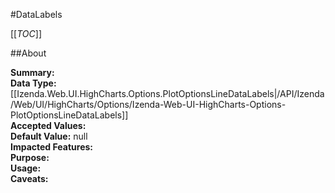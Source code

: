 #DataLabels

[[_TOC_]]

##About

**Summary:**   
**Data Type:** [[Izenda.Web.UI.HighCharts.Options.PlotOptionsLineDataLabels|/API/Izenda/Web/UI/HighCharts/Options/Izenda-Web-UI-HighCharts-Options-PlotOptionsLineDataLabels]]  
**Accepted Values:**   
**Default Value:** null  
**Impacted Features:**   
**Purpose:**   
**Usage:**   
**Caveats:**   

